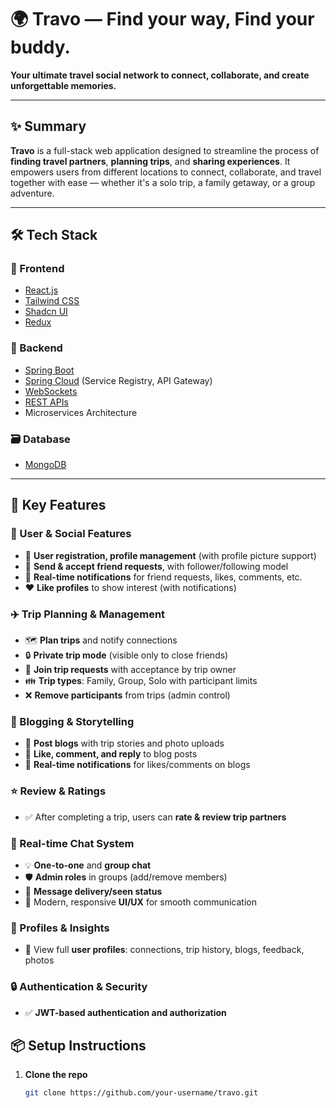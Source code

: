 # 🌍 Travo — Find your way, Find your buddy.

**Your ultimate travel social network to connect, collaborate, and create unforgettable memories.**

---

## ✨ Summary

**Travo** is a full-stack web application designed to streamline the process of **finding travel partners**, **planning trips**, and **sharing experiences**. It empowers users from different locations to connect, collaborate, and travel together with ease — whether it's a solo trip, a family getaway, or a group adventure.

---

## 🛠️ Tech Stack

### 🚀 Frontend
- [React.js](w)
- [Tailwind CSS](w)
- [Shadcn UI](w)
- [Redux](w)

### 🧠 Backend
- [Spring Boot](w)
- [Spring Cloud](w) (Service Registry, API Gateway)
- [WebSockets](w)
- [REST APIs](w)
- Microservices Architecture

### 🗃️ Database
- [MongoDB](w)

---

## 🔑 Key Features

### 👤 User & Social Features
- 🔐 **User registration, profile management** (with profile picture support)
- 🤝 **Send & accept friend requests**, with follower/following model
- 🔔 **Real-time notifications** for friend requests, likes, comments, etc.
- ❤️ **Like profiles** to show interest (with notifications)

### ✈️ Trip Planning & Management
- 🗺️ **Plan trips** and notify connections
- 🔒 **Private trip mode** (visible only to close friends)
- 🙋 **Join trip requests** with acceptance by trip owner
- 👪 **Trip types**: Family, Group, Solo with participant limits
- ❌ **Remove participants** from trips (admin control)

### 📸 Blogging & Storytelling
- 📝 **Post blogs** with trip stories and photo uploads
- 💬 **Like, comment, and reply** to blog posts
- 📣 **Real-time notifications** for likes/comments on blogs

### ⭐ Review & Ratings
- ✅ After completing a trip, users can **rate & review trip partners**

### 💬 Real-time Chat System
- 💡 **One-to-one** and **group chat**
- 🛡️ **Admin roles** in groups (add/remove members)
- 📩 **Message delivery/seen status**
- 💎 Modern, responsive **UI/UX** for smooth communication

### 🧾 Profiles & Insights
- 👀 View full **user profiles**: connections, trip history, blogs, feedback, photos

### 🔒 Authentication & Security
- ✅ **JWT-based authentication and authorization**


## 📦 Setup Instructions

1. **Clone the repo**
   ```bash
   git clone https://github.com/your-username/travo.git
